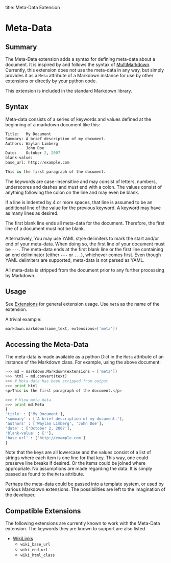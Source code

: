 title: Meta-Data Extension

Meta-Data
=========

Summary
-------

The Meta-Data extension adds a syntax for defining meta-data about a document.
It is inspired by and follows the syntax of [MultiMarkdown][]. Currently,
this extension does not use the meta-data in any way, but simply provides it as
a `Meta` attribute of a Markdown instance for use by other extensions or
directly by your python code.

This extension is included in the standard Markdown library.

[MultiMarkdown]: https://fletcherpenney.net/multimarkdown/#metadata

Syntax
------

Meta-data consists of a series of keywords and values defined at the beginning
of a markdown document like this:

```py
Title:   My Document
Summary: A brief description of my document.
Authors: Waylan Limberg
         John Doe
Date:    October 2, 2007
blank-value:
base_url: http://example.com

This is the first paragraph of the document.
```

The keywords are case-insensitive and may consist of letters, numbers,
underscores and dashes and must end with a colon. The values consist of
anything following the colon on the line and may even be blank.

If a line is indented by 4 or more spaces, that line is assumed to be an
additional line of the value for the previous keyword. A keyword may have as
many lines as desired.

The first blank line ends all meta-data for the document. Therefore, the first
line of a document must not be blank.

Alternatively, You may use YAML style delimiters to mark the start and/or end
of your meta-data. When doing so, the first line of your document must be `---`.
The meta-data ends at the first blank line or the first line containing an end
deliminator (either `---` or `...`), whichever comes first. Even though YAML
delimiters are supported, meta-data is not parsed as YAML.

All meta-data is stripped from the document prior to any further processing
by Markdown.

Usage
-----

See [Extensions](index.md) for general extension usage. Use `meta` as the name
of the extension.

A trivial example:

```py
markdown.markdown(some_text, extensions=['meta'])
```

Accessing the Meta-Data
-----------------------

The meta-data is made available as a python Dict in the `Meta` attribute of an
instance of the Markdown class. For example, using the above document:

```py
>>> md = markdown.Markdown(extensions = ['meta'])
>>> html = md.convert(text)
>>> # Meta-data has been stripped from output
>>> print html
<p>This is the first paragraph of the document.</p>

>>> # View meta-data
>>> print md.Meta
{
'title' : ['My Document'],
'summary' : ['A brief description of my document.'],
'authors' : ['Waylan Limberg', 'John Doe'],
'date' : ['October 2, 2007'],
'blank-value' : [''],
'base_url' : ['http://example.com']
}
```

Note that the keys are all lowercase and the values consist of a list of
strings where each item is one line for that key. This way, one could preserve
line breaks if desired. Or the items could be joined where appropriate. No
assumptions are made regarding the data. It is simply passed as found to the
`Meta` attribute.

Perhaps the meta-data could be passed into a template system, or used by
various Markdown extensions. The possibilities are left to the imagination of
the developer.

Compatible Extensions
---------------------

The following extensions are currently known to work with the Meta-Data
extension. The keywords they are known to support are also listed.

* [WikiLinks](wikilinks.md)
    * `wiki_base_url`
    * `wiki_end_url`
    * `wiki_html_class`
